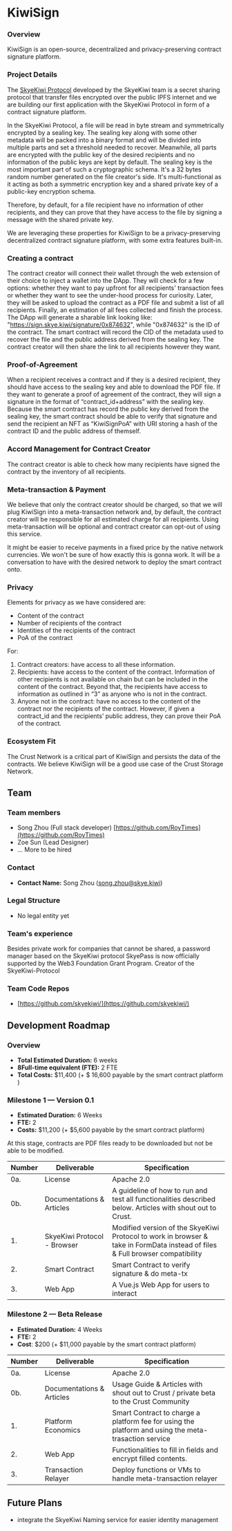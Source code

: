# KiwiSign

### Overview

KiwiSign is an open-source, decentralized and privacy-preserving contract signature platform. 

### Project Details

The [SkyeKiwi Protocol]([https://github.com/crustio/Crust-Grants-Program/pull/9](https://github.com/crustio/Crust-Grants-Program/pull/9)) developed by the SkyeKiwi team is a secret sharing protocol that transfer files encrypted over the public IPFS internet and we are building our first application with the SkyeKiwi Protocol in form of a contract signature platform. 

In the SkyeKiwi Protocol, a file will be read in byte stream and symmetrically encrypted by a sealing key. The sealing key along with some other metadata will be packed into a binary format and will be divided into multiple parts and set a threshold needed to recover. Meanwhile, all parts are encrypted with the public key of the desired recipients and no information of the public keys are kept by default. The sealing key is the most important part of such a cryptographic schema. It's a 32 bytes random number generated on the file creator's side. It's multi-functional as it acting as both a symmetric encryption key and a shared private key of a public-key encryption schema.

Therefore, by default, for a file recipient have no information of other recipients, and they can prove that they have access to the file by signing a message with the shared private key. 

We are leveraging these properties for KiwiSign to be a privacy-preserving decentralized contract signature platform, with some extra features built-in. 

### Creating a contract

The contract creator will connect their wallet through the web extension of their choice to inject a wallet into the DApp. They will check for a few options: whether they want to pay upfront for all recipients' transaction fees or whether they want to see the under-hood process for curiosity. Later, they will be asked to upload the contract as a PDF file and submit a list of all recipients. Finally, an estimation of all fees collected and finish the process. The DApp will generate a sharable link looking like: "https://sign.skye.kiwi/signature/0x874632", while "0x874632" is the ID of the contract. The smart contract will record the CID of the metadata used to recover the file and the public address derived from the sealing key. The contract creator will then share the link to all recipients however they want. 

### Proof-of-Agreement

When a recipient receives a contract and if they is a desired recipient, they should have access to the sealing key and able to download the PDF file. If they want to generate a proof of agreement of the contract, they will sign a signature in the format of “contract_id+address” with the sealing key. Because the smart contract has record the public key derived from the sealing key, the smart contract should be able to verify that signature and send the recipient an NFT as “KiwiSignPoA” with URI storing a hash of the contract ID and the public address of themself. 

### Accord Management for Contract Creator

The contract creator is able to check how many recipients have signed the contract by the inventory of all recipients. 

### Meta-transaction & Payment 

We believe that only the contract creator should be charged, so that we will plug KiwiSign into a meta-transaction network and, by default, the contract creator will be responsible for all estimated charge for all recipients. Using meta-transaction will be optional and contract creator can opt-out of using this service. 

It might be easier to receive payments in a fixed price by the native network currencies. We won't be sure of how exactly this is gonna work. It will be a conversation to have with the desired network to deploy the smart contract onto. 

### Privacy

Elements for privacy as we have considered are:

- Content of the contract
- Number of recipients of the contract
- Identities of the recipients of the contract
- PoA of the contract

For:

1. Contract creators: have access to all these information.
2. Recipients: have access to the content of the contract. Information of other recipients is not available on chain but can be included in the content of the contract. Beyond that, the recipients have access to information as outlined in “3” as anyone who is not in the contract. 
3. Anyone not in the contract: have no access to the content of the contract nor the recipients of the contract. However, if given a contract_id and the recipients’ public address, they can prove their PoA of the contract. 

### Ecosystem Fit

The Crust Network is a critical part of KiwiSign and persists the data of the contracts. We believe KiwiSign will be a good use case of the Crust Storage Network. 

## Team

### Team members

- Song Zhou (Full stack developer) [https://github.com/RoyTimes](https://github.com/RoyTimes)
- Zoe Sun (Lead Designer)
- ... More to be hired

### Contact

- **Contact Name:** Song Zhou (song.zhou@skye.kiwi)

### Legal Structure

- No legal entity yet

### Team's experience

Besides private work for companies that cannot be shared, a password manager based on the SkyeKiwi protocol SkyePass is now officially supported by the Web3 Foundation Grant Program. Creator of the SkyeKiwi-Protocol

### Team Code Repos

- [https://github.com/skyekiwi/](https://github.com/skyekiwi/)

## Development Roadmap

### Overview

- **Total Estimated Duration:** 6 weeks
- **8Full-time equivalent (FTE):** 2 FTE
- **Total Costs:** $11,400 (+ \$ 16,600 payable by the smart contract platform )

### Milestone 1 — Version 0.1

- **Estimated Duration:** 6 Weeks
- **FTE:** 2
- **Costs:** $11,200 (+ \$5,600 payable by the smart contract platform)

At this stage, contracts are PDF files ready to be downloaded but not be able to be modified. 

| Number | Deliverable                 | Specification                                                |
| ------ | --------------------------- | ------------------------------------------------------------ |
| 0a.    | License                     | Apache 2.0                                                   |
| 0b.    | Documentations & Articles   | A guideline of how to run and test all functionalities described below. Articles with shout out to Crust. |
| 1.     | SkyeKiwi Protocol - Browser | Modified version of the SkyeKiwi Protocol to work in browser & take in FormData instead of files & Full browser compatibility |
| 2.     | Smart Contract              | Smart Contract to verify signature & do meta-tx              |
| 3.     | Web App                     | A Vue.js Web App for users to interact                       |

### Milestone 2 — Beta Release

- **Estimated Duration:** 4 Weeks
- **FTE:** 2
- **Cost**: $200 (+ \$11,000 payable by the smart contract platform)

| Number | Deliverable               | Specification                                                |
| ------ | ------------------------- | ------------------------------------------------------------ |
| 0a.    | License                   | Apache 2.0                                                   |
| 0b.    | Documentations & Articles | Usage Guide & Articles with shout out to Crust / private beta to the Crust Community|
| 1.     | Platform Economics        | Smart Contract to charge a platform fee for using the platform and using the meta-trasaction service |
| 2.     | Web App                   | Functionalities to fill in fields and encrypt filled contents. |
| 3.     | Transaction Relayer       | Deploy functions or VMs to handle meta-transaction relayer   |



## Future Plans

- integrate the SkyeKiwi Naming service for easier identity management 


